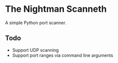 # The Nightman Scanneth

A simple Python port scanner.

## Todo

-   Support UDP scanning
-   Support port ranges via command line arguments
